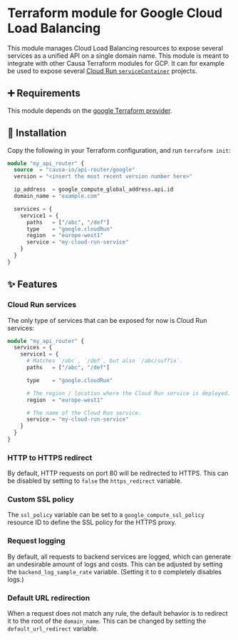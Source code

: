 # Terraform module for Google Cloud Load Balancing

This module manages Cloud Load Balancing resources to expose several services as a unified API on a single domain name. This module is meant to integrate with other Causa Terraform modules for GCP. It can for example be used to expose several [Cloud Run `serviceContainer`](https://github.com/causa-io/terraform-google-service-container-cloud-run) projects.

## ➕ Requirements

This module depends on the [google Terraform provider](https://registry.terraform.io/providers/hashicorp/google/latest).

## 🎉 Installation

Copy the following in your Terraform configuration, and run `terraform init`:

```terraform
module "my_api_router" {
  source  = "causa-io/api-router/google"
  version = "<insert the most recent version number here>"

  ip_address  = google_compute_global_address.api.id
  domain_name = "example.com"

  services = {
    service1 = {
      paths   = ["/abc", "/def"]
      type    = "google.cloudRun"
      region  = "europe-west1"
      service = "my-cloud-run-service"
    }
  }
}
```

## ✨ Features

### Cloud Run services

The only type of services that can be exposed for now is Cloud Run services:

```terraform
module "my_api_router" {
  services = {
    service1 = {
      # Matches `/abc`, `/def`, but also `/abc/suffix`.
      paths   = ["/abc", "/def"]

      type    = "google.cloudRun"

      # The region / location where the Cloud Run service is deployed.
      region  = "europe-west1"

      # The name of the Cloud Run service.
      service = "my-cloud-run-service"
    }
  }
}
```

### HTTP to HTTPS redirect

By default, HTTP requests on port 80 will be redirected to HTTPS. This can be disabled by setting to `false` the `https_redirect` variable.

### Custom SSL policy

The `ssl_policy` variable can be set to a `google_compute_ssl_policy` resource ID to define the SSL policy for the HTTPS proxy.

### Request logging

By default, all requests to backend services are logged, which can generate an undesirable amount of logs and costs. This can be adjusted by setting the `backend_log_sample_rate` variable. (Setting it to `0` completely disables logs.)

### Default URL redirection

When a request does not match any rule, the default behavior is to redirect it to the root of the `domain_name`. This can be changed by setting the `default_url_redirect` variable.
